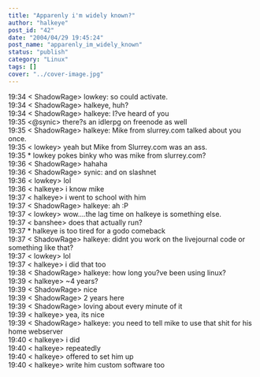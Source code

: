 ```yaml
---
title: "Apparenly i'm widely known?"
author: "halkeye"
post_id: "42"
date: "2004/04/29 19:45:24"
post_name: "apparenly_im_widely_known"
status: "publish"
category: "Linux"
tags: []
cover: "../cover-image.jpg"
---
```


19:34 &lt; ShadowRage&gt; lowkey: so could activate.  
19:34 &lt; ShadowRage&gt; halkeye, huh?  
19:34 &lt; ShadowRage&gt; halkeye: I?ve heard of you  
19:35 &lt;@synic&gt; there?s an idlerpg on freenode as well  
19:35 &lt; ShadowRage&gt; halkeye: Mike from slurrey.com talked about you once.  
19:35 &lt; lowkey&gt; yeah but Mike from Slurrey.com was an ass.  
19:35 * lowkey pokes binky who was mike from slurrey.com?  
19:36 &lt; ShadowRage&gt; hahaha  
19:36 &lt; ShadowRage&gt; synic: and on slashnet  
19:36 &lt; lowkey&gt; lol  
19:36 &lt; halkeye&gt; i know mike  
19:37 &lt; halkeye&gt; i went to school with him  
19:37 &lt; ShadowRage&gt; halkeye: ah :P  
19:37 &lt; lowkey&gt; wow....the lag time on halkeye is something else.  
19:37 &lt; banshee&gt; does that actually run?  
19:37 * halkeye is too tired for a godo comeback  
19:37 &lt; ShadowRage&gt; halkeye: didnt you work on the livejournal code or something like that?  
19:37 &lt; lowkey&gt; lol  
19:37 &lt; halkeye&gt; i did that too  
19:38 &lt; ShadowRage&gt; halkeye: how long you?ve been using linux?  
19:39 &lt; halkeye&gt; ~4 years?  
19:39 &lt; ShadowRage&gt; nice  
19:39 &lt; ShadowRage&gt; 2 years here  
19:39 &lt; ShadowRage&gt; loving about every minute of it  
19:39 &lt; halkeye&gt; yea, its nice  
19:39 &lt; ShadowRage&gt; halkeye: you need to tell mike to use that shit for his home webserver  
19:40 &lt; halkeye&gt; i did  
19:40 &lt; halkeye&gt; repeatedly  
19:40 &lt; halkeye&gt; offered to set him up  
19:40 &lt; halkeye&gt; write him custom software too  

